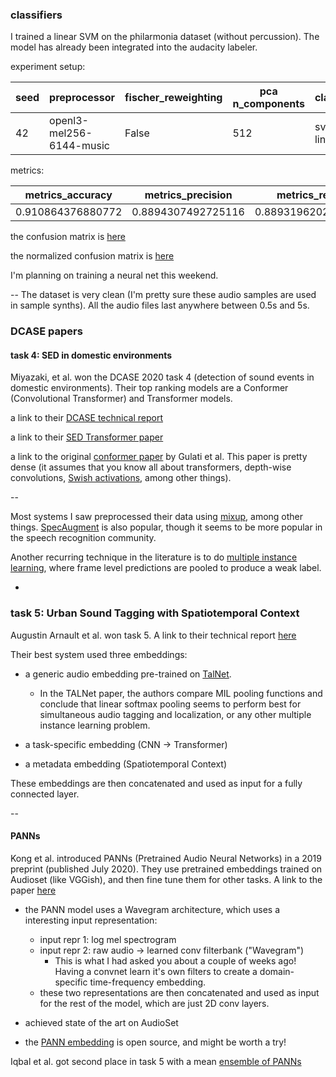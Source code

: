 ### classifiers
I trained a linear SVM on the philarmonia dataset (without percussion). The model has already been integrated into the audacity labeler. 

experiment setup:


| seed | preprocessor    | fischer_reweighting | pca n_components | classifier |
|------|-----------------|---------------------|------------------|-----------|
| 42   | openl3-mel256-6144-music | False   | 512          | svm-linear |


metrics:

| metrics_accuracy| metrics_precision  | metrics_recall     | metrics_f1        | 
|------------------------|--------------------|--------------------|-------------------| 
| 0.910864376880772      | 0.8894307492725116 | 0.8893196202437047 | 0.888798657613511 | 


the confusion matrix is [here](https://hugofloresgarcia.github.io/summer_milestones/runs/openl3_svm-linear_no-percussion/results/confusion_matrix.html)

the normalized confusion matrix is [here](https://hugofloresgarcia.github.io/summer_milestones/runs/openl3_svm-linear_no-percussion/results/confusion_matrix_normalized.html)

I'm planning on training a neural net this weekend. 

--
The dataset is very clean (I'm pretty sure these audio samples are used in sample synths). All the audio files last anywhere between 0.5s and 5s. 



### DCASE papers
#### task 4: SED in domestic environments

Miyazaki, et al. won the DCASE 2020 task 4 (detection of sound events in domestic environments). Their top ranking models are a Conformer (Convolutional Transformer) and Transformer models. 

a link to their [DCASE technical report](http://dcase.community/documents/challenge2020/technical_reports/DCASE2020_Miyazaki_108.pdf)

a link to their [SED Transformer paper](https://doi.org/10.1109/ICASSP40776.2020.9053609)

a link to the original [conformer paper](https://arxiv.org/pdf/2005.08100.pdf) by Gulati et al. This paper is pretty dense (it assumes that you know all about transformers, depth-wise convolutions, [Swish activations](https://arxiv.org/pdf/1710.05941.pdf), among other things). 

--

Most systems I saw preprocessed their data using [mixup](http://arxiv.org/abs/1710.09412), among other things. [SpecAugment](https://arxiv.org/pdf/1904.08779.pdf) is also popular, though it seems to be more popular in the speech recognition community. 

Another recurring technique in the literature is to do [multiple instance learning](https://doi.org/10.1016/j.artint.2013.06.003), where frame level predictions are pooled to produce a weak label.

-

### task 5: Urban Sound Tagging with Spatiotemporal Context

Augustin Arnault et al. won task 5. A link to their technical report [here](http://dcase.community/documents/challenge2020/technical_reports/DCASE2020_Arnault_70_t5.pdf)

Their best system used three embeddings:

- a generic audio embedding pre-trained on [TalNet](https://arxiv.org/pdf/1810.09050.pdf). 
	- In the TALNet paper, the authors compare MIL pooling functions and conclude that linear softmax pooling seems to perform best for simultaneous audio tagging and localization, or any other multiple instance learning problem. 

- a task-specific embedding (CNN -> Transformer)
- a metadata embedding (Spatiotemporal Context)

These embeddings are then concatenated and used as input for a fully connected layer. 

--
#### PANNs
Kong et al. introduced PANNs (Pretrained Audio Neural Networks) in a 2019 preprint (published July 2020). They use pretrained embeddings trained on Audioset (like VGGish), and then fine tune them for other tasks. A link to the paper [here](https://arxiv.org/pdf/1912.10211.pdf)

- the PANN model uses a Wavegram architecture, which uses a interesting input representation:
	- input repr 1: log mel spectrogram
	- input repr 2: raw audio -> learned conv filterbank ("Wavegram")
		- This is what I had asked you about a couple of weeks ago! Having a convnet learn it's own filters to create a domain-specific time-frequency embedding.
	- these two representations are then concatenated and used as input for the rest of the model, which are just 2D conv layers.  
- achieved state of the art on AudioSet


- the [PANN embedding](https://github.com/qiuqiangkong/audioset_tagging_cnn) is open source, and might be worth a try!

Iqbal et al. got second place in task 5 with a mean [ensemble of PANNs](http://dcase.community/documents/challenge2020/technical_reports/DCASE2020_Iqbal_38_t5.pdf)
